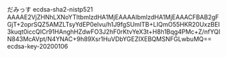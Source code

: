 だみっす
ecdsa-sha2-nistp521 AAAAE2VjZHNhLXNoYTItbmlzdHA1MjEAAAAIbmlzdHA1MjEAAACFBAB2gFGjT+2oprSQZ5AMZLTsyYdEP0elvu/h1J9fgSUmITB+LIQmO55HKR20UxzBEI3kuqt0iccQICr91HAnghHZdwFO3J2hF0rKtvYeX3t+H8h1Bqg4PMc+Z/nfYQIN843McAVpt/N4YNAC+9h89Xsr1HuVDbYGEZIXEBQMSNFGLwbuMQ== ecdsa-key-20200106
